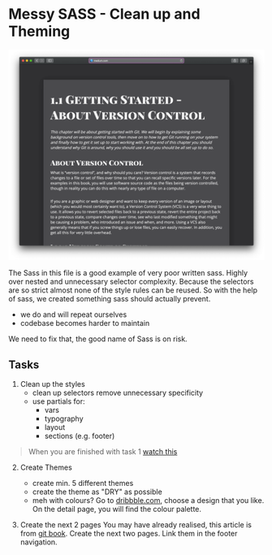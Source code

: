 # Messy SASS - Clean up and Theming

![preview of blog post layout](./assets/img/preview.png)

The Sass in this file is a good example of very poor written sass. Highly over nested and unnecessary selector complexity. Because the selectors are so strict almost none of the style rules can be reused. So with the help of sass, we created something sass should actually prevent.

- we do and will repeat ourselves
- codebase becomes harder to maintain

We need to fix that, the good name of Sass is on risk.

## Tasks

1. Clean up the styles
   - clean up selectors remove unnecessary specificity
   - use partials for:
     - vars
     - typography
     - layout
     - sections (e.g. footer)

> When you are finished with task 1 [watch this](http://bit.ly/2Qqt8Tc)

2. Create Themes

   - create min. 5 different themes
   - create the theme as "DRY" as possible
   - meh with colours? Go to [dribbble.com](https://dribbble.com/), choose a design that you like. On the detail page, you will find the colour palette.

3. Create the next 2 pages
   You may have already realised, this article is from [git book](https://git-scm.com/book/en/v2/). Create the next two pages. Link them in the footer navigation.

